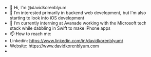 - 👋 Hi, I’m @davidkorenblyum
- 👀 I’m interested primarily in backend web development, but I'm also starting to look into iOS development
- 🌱 I’m currently interning at Avanade working with the Microsoft tech stack while dabbling in Swift to make iPhone apps
- 📫 How to reach me:
- Linkedin: https://www.linkedin.com/in/davidkorenblyum/
- Website: https://www.davidkorenblyum.com
- 

<!---
davidkorenblyum/davidkorenblyum is a ✨ special ✨ repository because its `README.md` (this file) appears on your GitHub profile.
You can click the Preview link to take a look at your changes.
--->
